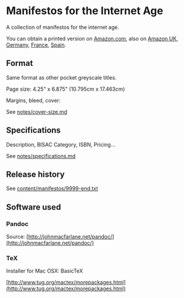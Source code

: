 # Manifestos for the Internet Age

A collection of manifestos for the internet age.

You can obtain a printed version on [Amazon.com](http://www.amazon.com/Manifestos-Internet-Age-Various/dp/2940561028/), also on [Amazon UK](http://www.amazon.co.uk/Manifestos-Internet-Age-Various/dp/2940561028/), [Germany](http://www.amazon.de/Manifestos-Internet-Age-Various/dp/2940561028/), [France](http://www.amazon.fr/Manifestos-Internet-Age-Various/dp/2940561028/), [Spain](http://www.amazon.es/Manifestos-Internet-Age-Various/dp/2940561028/).

## Format

Same format as other pocket greyscale titles.

Page size: 4.25" x 6.875" (10.795cm x 17.463cm)

Margins, bleed, cover:

See [notes/cover-size.md](notes/cover-size.md)

## Specifications

Description, BISAC Category, ISBN, Pricing...

See [notes/specifications.md](notes/specifications.md)

## Release history

See [content/manifestos/9999-end.txt](content/manifestos/9999-end.txt) 


## Software used

### Pandoc

Source: [http://johnmacfarlane.net/pandoc/](http://johnmacfarlane.net/pandoc/)

### TeX

Installer for Mac OSX: BasicTeX

[http://www.tug.org/mactex/morepackages.html](http://www.tug.org/mactex/morepackages.html)
